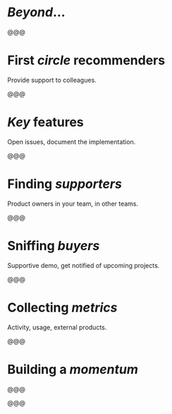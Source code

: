 <!-- .slide: data-state="contrasted" -->

# *Beyond*…

@@@

# First *circle* recommenders

Provide support to colleagues.

@@@

<!-- .slide: data-background="../okfestival/images/pr-other.png" -->

# *Key* features

Open issues, document the implementation.

@@@

# Finding *supporters*

Product owners in your team, in other teams.

@@@

# Sniffing *buyers*

Supportive demo, get notified of upcoming projects.

@@@

# Collecting *metrics*

Activity, usage, external products.

@@@

<!-- .slide: data-background="../devcon/images/peaks-won.png" -->

# Building a *momentum*

@@@

<!-- .slide: data-background="../devcon/images/peaks-auphonic.png" -->

@@@

<!-- .slide: data-background="../devcon/images/peaks-sidekick.png" -->